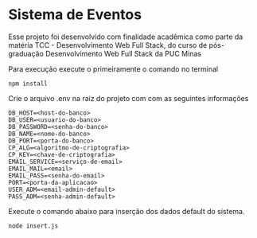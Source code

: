 # Sistema de Eventos

Esse projeto foi desenvolvido com finalidade acadêmica como parte da matéria TCC - Desenvolvimento Web Full Stack, do curso de pós-graduação Desenvolvimento Web Full Stack da PUC Minas

Para execução execute o primeiramente o comando no terminal

```
npm install
```

Crie o arquivo .env na raiz do projeto com com as seguintes informações

```
DB_HOST=<host-do-banco>
DB_USER=<usuario-do-banco>
DB_PASSWORD=<senha-do-banco>
DB_NAME=<nome-do-banco>
DB_PORT=<porta-do-banco>
CP_ALG=<algoritmo-de-criptografia>
CP_KEY=<chave-de-criptografia>
EMAIL_SERVICE=<serviço-de-email>
EMAIL_MAIL=<email>
EMAIL_PASS=<senha-do-email>
PORT=<porta-da-aplicacao>
USER_ADM=<email-admin-default>
PASS_ADM=<senha-admin-default>
```

Execute o comando abaixo para inserção dos dados default do sistema.

```
node insert.js
```